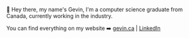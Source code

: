 

👋 Hey there, my name's Gevin, I'm a computer science graduate from Canada, currently working in the industry.

You can find everything on my website ➡️ <a href="https://www.gevin.ca">gevin.ca</a> | <a href="https://www.linkedin.com/in/gevinm/">LinkedIn</a>
